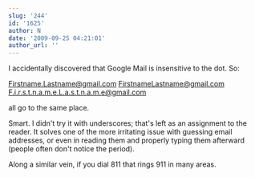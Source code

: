 ```yaml
---
slug: '244'
id: '1625'
author: N
date: '2009-09-25 04:21:01'
author_url: ''
---
```

I accidentally discovered that Google Mail is insensitive to the dot.  So:

Firstname.Lastname@gmail.com
FirstnameLastname@gmail.com
F.i.r.s.t.n.a.m.e.L.a.s.t.n.a.m.e@gmail.com 

all go to the same place.

Smart.  I didn't try it with underscores; that's left as an assignment to the reader.  It solves one of the more irritating issue with guessing email addresses, or even in reading them and properly typing them afterward (people often don't notice the period).  

Along a similar vein, if you dial 811 that rings 911 in many areas.
